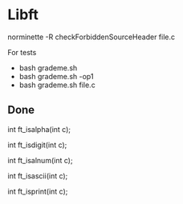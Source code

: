 # Libft

norminette -R checkForbiddenSourceHeader file.c

For tests

- bash grademe.sh
- bash grademe.sh -op1
- bash grademe.sh file.c


## Done
int ft_isalpha(int c);

int ft_isdigit(int c);

int ft_isalnum(int c);

int ft_isascii(int c);

int ft_isprint(int c);

